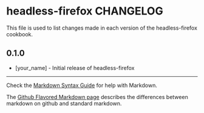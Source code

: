 headless-firefox CHANGELOG
==========================

This file is used to list changes made in each version of the headless-firefox cookbook.

0.1.0
-----
- [your_name] - Initial release of headless-firefox

- - -
Check the [Markdown Syntax Guide](http://daringfireball.net/projects/markdown/syntax) for help with Markdown.

The [Github Flavored Markdown page](http://github.github.com/github-flavored-markdown/) describes the differences between markdown on github and standard markdown.
